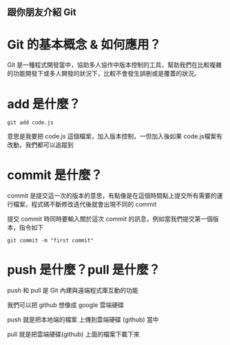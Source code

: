 ## 跟你朋友介紹 Git

# Git 的基本概念 & 如何應用？

Git 是一種程式開發當中，協助多人協作中版本控制的工具，幫助我們在比較複雜的功能開發下或多人開發的狀況下，比較不會發生誤刪或是覆蓋的狀況。

# add 是什麼？

`git add code.js`

意思是我要把 code.js 這個檔案，加入版本控制，一但加入後如果 code.js檔案有改動，我們都可以追蹤到 

# commit 是什麼？

commit 是提交這一次的版本的意思，有點像是在這個時間點上提交所有需要的運行檔案，程式碼不斷修改迭代後就會出現不同的 commit

提交 commit 時同時要輸入關於這次 commit 的訊息，例如當我們提交第一個版本，指令如下

`git commit -m "first commit"`

# push 是什麼？pull 是什麼？

push 和 pull 是 Git 內建與遠端程式庫互動的功能

我們可以把 github 想像成 google 雲端硬碟

push 就是把本地端的檔案 上傳到雲端硬碟 (github) 當中

pull 就是把雲端硬碟(github) 上面的檔案下載下來